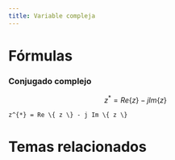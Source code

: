 ```yaml
---
title: Variable compleja
---
```


# Fórmulas

### Conjugado complejo

```math
z^{*} = Re \{ z \} - j Im \{ z \}
```

<!----------------------------------------->
<!-- AUTOGENERADO INICIA - NO MODIFICAR --->

```
z^{*} = Re \{ z \} - j Im \{ z \}
```

<!-- AUTOGENERADO TERMINA - NO MODIFICAR -->
<!----------------------------------------->

# Temas relacionados

